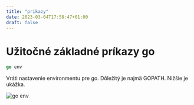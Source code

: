 ```yaml
---
title: "prikazy"
date: 2023-03-04T17:58:47+01:00
draft: false
---
```


# Užitočné základné príkazy go
``` go
go env
```

Vráti nastavenie environmentu pre go. Dôležitý je najmä GOPATH. Nižšie je ukážka.

![go env](images/goenv.jpg "go env")